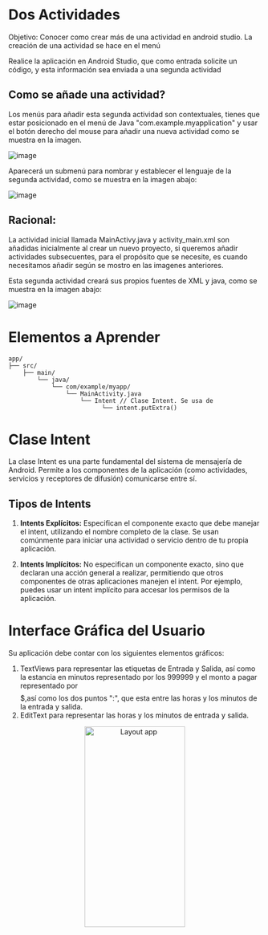 # Dos Actividades

Objetivo: Conocer como crear más de una actividad en android studio. La creación de una actividad se hace en el menú 

Realice la aplicación en Android Studio, que como entrada solicite un código, y esta información sea enviada a una segunda actividad

## Como se añade una actividad?

Los menús para añadir esta segunda actividad son contextuales, tienes que estar posicionado en el menú de Java "com.example.myapplication" y usar el botón derecho del mouse para añadir una nueva actividad como se muestra en la imagen.

![image](https://github.com/user-attachments/assets/f74f20da-5597-44fa-86c9-3930b5549bdb)

Aparecerá un submenú para nombrar y establecer el lenguaje de la segunda actividad, como se muestra en la imagen abajo:

![image](https://github.com/user-attachments/assets/6c2e4bf4-2139-48a6-b372-769c6e4247c2)


## Racional:

La actividad inicial llamada MainActivy.java y activity_main.xml son añadidas inicialmente al crear un nuevo proyecto, si queremos añadir actividades subsecuentes, para el propósito que se necesite, es cuando necesitamos añadir según se mostro en las imagenes anteriores.

Esta segunda actividad creará sus propios fuentes de XML y java, como se muestra en la imagen abajo:

![image](https://github.com/user-attachments/assets/17770ec4-105a-4562-b771-b9c384eeed03)


# Elementos a Aprender

```
app/
├── src/
    ├── main/
        └── java/
            └── com/example/myapp/
                └── MainActivity.java
                    └── Intent // Clase Intent. Se usa de
                          └── intent.putExtra()

```

# Clase Intent

La clase Intent es una parte fundamental del sistema de mensajería de Android. Permite a los componentes de la aplicación (como actividades, servicios y receptores de difusión) comunicarse entre sí. 

## Tipos de Intents

1. **Intents Explícitos:** Especifican el componente exacto que debe manejar el intent, utilizando el nombre completo de la clase. Se usan comúnmente para iniciar una actividad o servicio dentro de tu propia aplicación.

2. **Intents Implícitos:** No especifican un componente exacto, sino que declaran una acción general a realizar, permitiendo que otros componentes de otras aplicaciones manejen el intent. Por ejemplo, puedes usar un intent implícito para accesar los permisos de la aplicación.



# Interface Gráfica del Usuario


Su aplicación debe contar con los siguientes elementos gráficos:

1. TextViews para representar las etiquetas de Entrada y Salida, así como la estancia en minutos representado por los 999999 y el monto a pagar representado por $$$$$,así como los dos puntos ":", que esta entre las horas y los minutos de la entrada y salida.
2. EditText para representar las horas y los minutos de entrada y salida.

<p align="center">
<img src="https://github.com/user-attachments/assets/288c6bdb-6d9f-4a10-a47d-11161b6cd92f" alt="Layout app" width="200" height="400">
</p>

